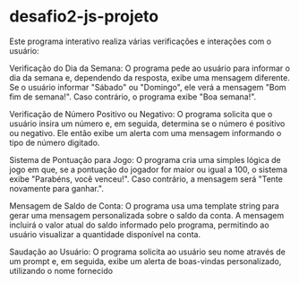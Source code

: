 # desafio2-js-projeto
Este programa interativo realiza várias verificações e interações com o usuário:

Verificação do Dia da Semana: O programa pede ao usuário para informar o dia da semana e, dependendo da resposta, exibe uma mensagem diferente. Se o usuário informar "Sábado" ou "Domingo", ele verá a mensagem "Bom fim de semana!". Caso contrário, o programa exibe "Boa semana!".

Verificação de Número Positivo ou Negativo: O programa solicita que o usuário insira um número e, em seguida, determina se o número é positivo ou negativo. Ele então exibe um alerta com uma mensagem informando o tipo de número digitado.

Sistema de Pontuação para Jogo: O programa cria uma simples lógica de jogo em que, se a pontuação do jogador for maior ou igual a 100, o sistema exibe "Parabéns, você venceu!". Caso contrário, a mensagem será "Tente novamente para ganhar.".

Mensagem de Saldo de Conta: O programa usa uma template string para gerar uma mensagem personalizada sobre o saldo da conta. A mensagem incluirá o valor atual do saldo informado pelo programa, permitindo ao usuário visualizar a quantidade disponível na conta.

Saudação ao Usuário: O programa solicita ao usuário seu nome através de um prompt e, em seguida, exibe um alerta de boas-vindas personalizado, utilizando o nome fornecido
